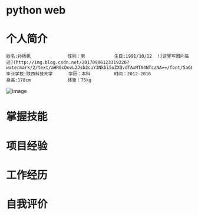 # python web
# 个人简介
```
姓名:孙扬帆              性别：男           生日:1991/10/12  ![这里写图片描述](http://img.blog.csdn.net/20170906123319220?watermark/2/text/aHR0cDovL2Jsb2cuY3Nkbi5uZXQvdTAxMTA4NTczNA==/font/5a6L5L2T/fontsize/400/fill/I0JBQkFCMA==/dissolve/70/gravity/SouthEast)
毕业学校:陕西科技大学      学历：本科         时间：2012-2016
身高:178cm              体重：75kg
```
![image](http://img.blog.csdn.net/20170905221009021?watermark/2/text/aHR0cDovL2Jsb2cuY3Nkbi5uZXQvdTAxMTA4NTczNA==/font/5a6L5L2T/fontsize/400/fill/I0JBQkFCMA==/dissolve/70/gravity/SouthEast)
# 掌握技能
# 项目经验
# 工作经历
# 自我评价
